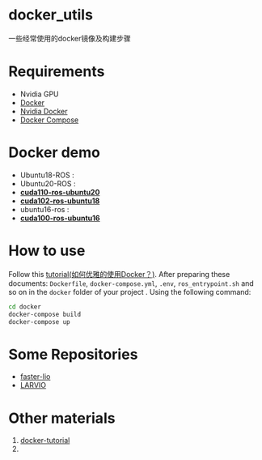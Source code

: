# docker_utils
一些经常使用的docker镜像及构建步骤

# Requirements
- Nvidia GPU
- [Docker](https://docs.docker.com/engine/install/ubuntu/)
- [Nvidia Docker](https://github.com/NVIDIA/nvidia-docker)
- [Docker Compose](https://github.com/docker/compose)

# Docker demo
- Ubuntu18-ROS : 
- Ubuntu20-ROS :
- [**cuda110-ros-ubuntu20**](./docker-cuda110-ros-ubuntu20)
- [**cuda102-ros-ubuntu18**](./docker-cuda102-ros-ubuntu18)
- ubuntu16-ros : 
- [**cuda100-ros-ubuntu16**](./docker-cuda100-ros-ubuntu16)

# How to use
Follow this [tutorial(如何优雅的使用Docker？)](https://zhuanlan.zhihu.com/p/482118286). After preparing these documents: `Dockerfile`, `docker-compose.yml`, `.env`, `ros_entrypoint.sh` and so on in the `docker` folder of your project . Using the following command:

```bash
cd docker
docker-compose build
docker-compose up
```

# Some Repositories
- [faster-lio](https://github.com/gaoxiang12/faster-lio)
- [LARVIO](https://github.com/zhuhu00/LARVIO)


# Other materials
1. [docker-tutorial](https://github.com/twtrubiks/docker-tutorial)
2. 
